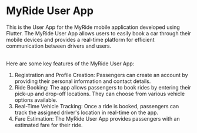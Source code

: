 <h1>MyRide User App</h1>
This is the User App for the MyRide mobile application developed using Flutter. The MyRide User App allows users to easily book a car through their mobile devices and provides a real-time platform for efficient communication between drivers and users.
</br></br>

Here are some key features of the MyRide User App:

1. Registration and Profile Creation: Passengers can create an account by providing their personal information and contact details.<br/>
2. Ride Booking: The app allows passengers to book rides by entering their pick-up and drop-off locations. They can choose from various vehicle options available.
3. Real-Time Vehicle Tracking: Once a ride is booked, passengers can track the assigned driver's location in real-time on the app.
4. Fare Estimation: The MyRide User App provides passengers with an estimated fare for their ride.
